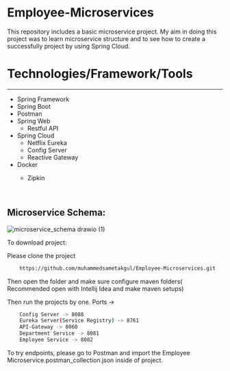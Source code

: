 # Employee-Microservices

This repository includes a basic microservice project. My aim in doing this project was to learn microservice structure and to see how to create a successfully project by using Spring Cloud.

# Technologies/Framework/Tools
--------------------------------
* Spring Framework
* Spring Boot
* Postman
* Spring Web
   * Restful API
* Spring Cloud
   * Netflix Eureka
   * Config Server
   * Reactive Gateway
* Docker
   * Zipkin

     <br>

## Microservice Schema:
![microservice_schema drawio (1)](https://github.com/muhammedsametakgul/Employee-Microservices/assets/93324656/90d88ff0-0ee6-4b4f-90be-c3cec0b3b3de)


To download project:

Please clone the project
```bash 
    https://github.com/muhammedsametakgul/Employee-Microservices.git
```
Then open the folder and make sure configure maven folders( Recommended open with Intellij Idea and make maven setups)

Then run the projects by one. Ports ->
```bash 
    Config Server -> 8088
    Eureka Server(Service Registry) -> 8761
    API-Gateway -> 8060
    Department Service -> 8081
    Employee Service -> 8082
```

To try endpoints, please go to Postman and import the Employee Microservice.postman_collection.json inside of project.






